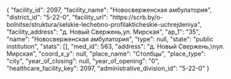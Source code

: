 {
    "facility_id": 2097,
    "facility_name": "Новосверженская амбулатория",
    "district_id": "5-22-0",
    "facility_url": "https:\/\/scrb.by\/o-bolnitse\/struktura\/selskie-lechebno-profilakticheskie-uchrejdeniya",
    "facility_address": "д. Новый Свержень,ул. Мирская",
    "ap_1": "35",
    "name": "Новосверженская амбулатория",
    "type": null,
    "state": "public institution",
    "stats": [],
    "med_id": 563,
    "address": "д. Новый Свержень,\nул. Мирская",
    "coord_x_y": null,
    "place_name": "Столбцы",
    "place_type": "city",
    "year_of_closing": null,
    "year_of_opening": "0",
    "healthcare_facility_key": 2097,
    "administrative_division_id": "5-22-0"
}